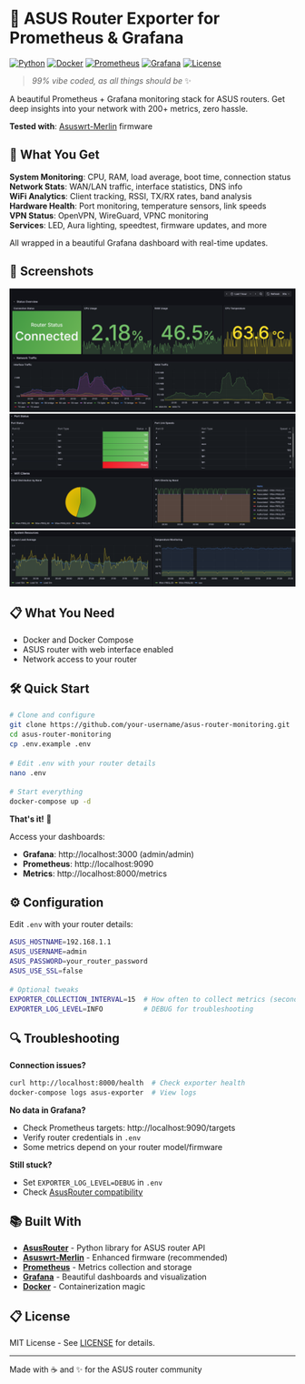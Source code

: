 # 📡 ASUS Router Exporter for Prometheus & Grafana

[![Python](https://img.shields.io/badge/Python-3.12-3776AB?logo=python&logoColor=white)](https://www.python.org/downloads/)
[![Docker](https://img.shields.io/badge/Docker-2496ED?logo=docker&logoColor=white)](https://www.docker.com/)
[![Prometheus](https://img.shields.io/badge/Prometheus-E6522C?logo=prometheus&logoColor=white)](https://prometheus.io/)
[![Grafana](https://img.shields.io/badge/Grafana-F46800?logo=grafana&logoColor=white)](https://grafana.com/)
[![License](https://img.shields.io/badge/license-MIT-green.svg)](LICENSE)

> *99% vibe coded, as all things should be* ✨

A beautiful Prometheus + Grafana monitoring stack for ASUS routers. Get deep insights into your network with 200+ metrics, zero hassle.

**Tested with**: [Asuswrt-Merlin](https://www.asuswrt-merlin.net/) firmware

## 🚀 What You Get

**System Monitoring**: CPU, RAM, load average, boot time, connection status  
**Network Stats**: WAN/LAN traffic, interface statistics, DNS info  
**WiFi Analytics**: Client tracking, RSSI, TX/RX rates, band analysis  
**Hardware Health**: Port monitoring, temperature sensors, link speeds  
**VPN Status**: OpenVPN, WireGuard, VPNC monitoring  
**Services**: LED, Aura lighting, speedtest, firmware updates, and more

All wrapped in a beautiful Grafana dashboard with real-time updates.

## 📸 Screenshots

![Dashboard Overview](img/dashboard_1.png)
![Network & WiFi Analytics](img/dashboard_2.png)
![Hardware & System Health](img/dashboard_3.png)

## 📋 What You Need

- Docker and Docker Compose
- ASUS router with web interface enabled
- Network access to your router

## 🛠️ Quick Start

```bash
# Clone and configure
git clone https://github.com/your-username/asus-router-monitoring.git
cd asus-router-monitoring
cp .env.example .env

# Edit .env with your router details
nano .env

# Start everything
docker-compose up -d
```

**That's it!** 🎉

Access your dashboards:
- **Grafana**: http://localhost:3000 (admin/admin)
- **Prometheus**: http://localhost:9090
- **Metrics**: http://localhost:8000/metrics

## ⚙️ Configuration

Edit `.env` with your router details:

```bash
ASUS_HOSTNAME=192.168.1.1
ASUS_USERNAME=admin
ASUS_PASSWORD=your_router_password
ASUS_USE_SSL=false

# Optional tweaks
EXPORTER_COLLECTION_INTERVAL=15  # How often to collect metrics (seconds)
EXPORTER_LOG_LEVEL=INFO          # DEBUG for troubleshooting
```

## 🔍 Troubleshooting

**Connection issues?**
```bash
curl http://localhost:8000/health  # Check exporter health
docker-compose logs asus-exporter  # View logs
```

**No data in Grafana?**
- Check Prometheus targets: http://localhost:9090/targets
- Verify router credentials in `.env`
- Some metrics depend on your router model/firmware

**Still stuck?**
- Set `EXPORTER_LOG_LEVEL=DEBUG` in `.env`
- Check [AsusRouter compatibility](https://github.com/Vaskivskyi/asusrouter#supported-devices)

## 📚 Built With

- **[AsusRouter](https://github.com/Vaskivskyi/asusrouter)** - Python library for ASUS router API
- **[Asuswrt-Merlin](https://www.asuswrt-merlin.net/)** - Enhanced firmware (recommended)
- **[Prometheus](https://prometheus.io/)** - Metrics collection and storage
- **[Grafana](https://grafana.com/)** - Beautiful dashboards and visualization
- **[Docker](https://www.docker.com/)** - Containerization magic

## 📋 License

MIT License - See [LICENSE](LICENSE) for details.

---

Made with ☕ and ✨ for the ASUS router community
